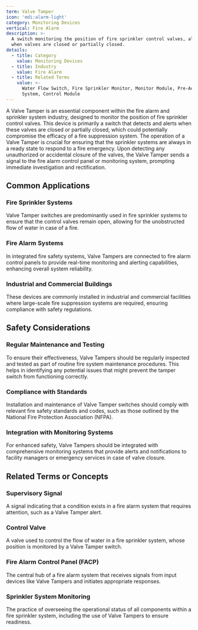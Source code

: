 ```yaml
---
term: Valve Tamper
icon: 'mdi:alarm-light'
category: Monitoring Devices
vertical: Fire Alarm
description: >-
  A switch monitoring the position of fire sprinkler control valves, alerting
  when valves are closed or partially closed.
details:
  - title: Category
    value: Monitoring Devices
  - title: Industry
    value: Fire Alarm
  - title: Related Terms
    value: >-
      Water Flow Switch, Fire Sprinkler Monitor, Monitor Module, Pre-Action
      System, Control Module
---
```

A Valve Tamper is an essential component within the fire alarm and sprinkler system industry, designed to monitor the position of fire sprinkler control valves. This device is primarily a switch that detects and alerts when these valves are closed or partially closed, which could potentially compromise the efficacy of a fire suppression system. The operation of a Valve Tamper is crucial for ensuring that the sprinkler systems are always in a ready state to respond to a fire emergency. Upon detecting any unauthorized or accidental closure of the valves, the Valve Tamper sends a signal to the fire alarm control panel or monitoring system, prompting immediate investigation and rectification.

## Common Applications

### Fire Sprinkler Systems
Valve Tamper switches are predominantly used in fire sprinkler systems to ensure that the control valves remain open, allowing for the unobstructed flow of water in case of a fire.

### Fire Alarm Systems
In integrated fire safety systems, Valve Tampers are connected to fire alarm control panels to provide real-time monitoring and alerting capabilities, enhancing overall system reliability.

### Industrial and Commercial Buildings
These devices are commonly installed in industrial and commercial facilities where large-scale fire suppression systems are required, ensuring compliance with safety regulations.

## Safety Considerations

### Regular Maintenance and Testing
To ensure their effectiveness, Valve Tampers should be regularly inspected and tested as part of routine fire system maintenance procedures. This helps in identifying any potential issues that might prevent the tamper switch from functioning correctly.

### Compliance with Standards
Installation and maintenance of Valve Tamper switches should comply with relevant fire safety standards and codes, such as those outlined by the National Fire Protection Association (NFPA).

### Integration with Monitoring Systems
For enhanced safety, Valve Tampers should be integrated with comprehensive monitoring systems that provide alerts and notifications to facility managers or emergency services in case of valve closure.

## Related Terms or Concepts

### Supervisory Signal
A signal indicating that a condition exists in a fire alarm system that requires attention, such as a Valve Tamper alert.

### Control Valve
A valve used to control the flow of water in a fire sprinkler system, whose position is monitored by a Valve Tamper switch.

### Fire Alarm Control Panel (FACP)
The central hub of a fire alarm system that receives signals from input devices like Valve Tampers and initiates appropriate responses.

### Sprinkler System Monitoring
The practice of overseeing the operational status of all components within a fire sprinkler system, including the use of Valve Tampers to ensure readiness.
